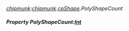 _[chipmunk](../../modules/chipmunk/chipmunk-module.md):[chipmunk](../../modules/chipmunk/chipmunk-module.md).[cpShape](../../modules/chipmunk/chipmunk-cpshape.md).PolyShapeCount_
##### Property PolyShapeCount:[Int](../../modules/wonkey/wonkey-types-int.md)
